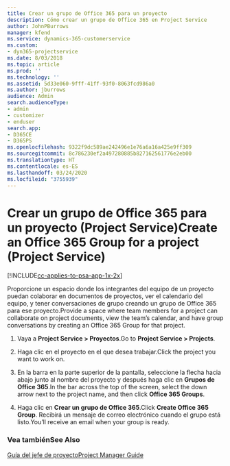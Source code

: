 ```yaml
---
title: Crear un grupo de Office 365 para un proyecto
description: Cómo crear un grupo de Office 365 en Project Service
author: JohnPBurrows
manager: kfend
ms.service: dynamics-365-customerservice
ms.custom:
- dyn365-projectservice
ms.date: 8/03/2018
ms.topic: article
ms.prod: ''
ms.technology: ''
ms.assetid: 5d33e060-9fff-41ff-93f0-8063fcd986a0
ms.author: jburrows
audience: Admin
search.audienceType:
- admin
- customizer
- enduser
search.app:
- D365CE
- D365PS
ms.openlocfilehash: 9322f9dc589ae242496e1e76a6a16a425e9ff309
ms.sourcegitcommit: 8c786230ef2a497280885b827162561776e2eb00
ms.translationtype: HT
ms.contentlocale: es-ES
ms.lasthandoff: 03/24/2020
ms.locfileid: "3755939"
---
```

# <a name="create-an-office-365-group-for-a-project-project-service"></a><span data-ttu-id="941f1-103">Crear un grupo de Office 365 para un proyecto (Project Service)</span><span class="sxs-lookup"><span data-stu-id="941f1-103">Create an Office 365 Group for a project (Project Service)</span></span>

[!INCLUDE[cc-applies-to-psa-app-1x-2x](../includes/cc-applies-to-psa-app-1x-2x.md)]

<span data-ttu-id="941f1-104">Proporcione un espacio donde los integrantes del equipo de un proyecto puedan colaborar en documentos de proyectos, ver el calendario del equipo, y tener conversaciones de grupo creando un grupo de Office 365 para ese proyecto.</span><span class="sxs-lookup"><span data-stu-id="941f1-104">Provide a space where team members for a project can collaborate on project documents, view the team’s calendar, and have group conversations by creating an Office 365 Group for that project.</span></span>  
  
1.  <span data-ttu-id="941f1-105">Vaya a **Project Service > Proyectos**.</span><span class="sxs-lookup"><span data-stu-id="941f1-105">Go to **Project Service > Projects**.</span></span>  
  
2.  <span data-ttu-id="941f1-106">Haga clic en el proyecto en el que desea trabajar.</span><span class="sxs-lookup"><span data-stu-id="941f1-106">Click the project you want to work on.</span></span>  
  
3.  <span data-ttu-id="941f1-107">En la barra en la parte superior de la pantalla, seleccione la flecha hacia abajo junto al nombre del proyecto y después haga clic en **Grupos de Office 365**.</span><span class="sxs-lookup"><span data-stu-id="941f1-107">In the bar across the top of the screen, select the down arrow next to the project name, and then click **Office 365 Groups**.</span></span>  
  
4.  <span data-ttu-id="941f1-108">Haga clic en **Crear un grupo de Office 365**.</span><span class="sxs-lookup"><span data-stu-id="941f1-108">Click **Create Office 365 Group**.</span></span> <span data-ttu-id="941f1-109">Recibirá un mensaje de correo electrónico cuando el grupo está listo.</span><span class="sxs-lookup"><span data-stu-id="941f1-109">You’ll receive an email when your group is ready.</span></span>  
  
### <a name="see-also"></a><span data-ttu-id="941f1-110">Vea también</span><span class="sxs-lookup"><span data-stu-id="941f1-110">See Also</span></span>  
 [<span data-ttu-id="941f1-111">Guía del jefe de proyecto</span><span class="sxs-lookup"><span data-stu-id="941f1-111">Project Manager Guide</span></span>](../project-service/project-manager-guide.md)
